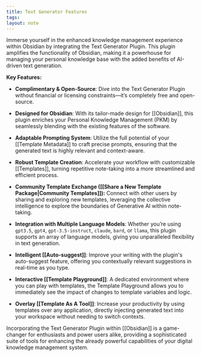 ```yaml
---
title: Text Generator Features
tags: 
layout: note 
---
```

Immerse yourself in the enhanced knowledge management experience within Obsidian by integrating the Text Generator Plugin. This plugin amplifies the functionality of Obsidian, making it a powerhouse for managing your personal knowledge base with the added benefits of AI-driven text generation.

**Key Features:**

- **Complimentary & Open-Source**: Dive into the Text Generator Plugin without financial or licensing constraints—it’s completely free and open-source.

- **Designed for Obsidian**: With its tailor-made design for [[Obsidian]], this plugin enriches your Personal Knowledge Management (PKM) by seamlessly blending with the existing features of the software.

- **Adaptable Prompting System**: Utilize the full potential of your [[Template Metadata]] to craft precise prompts, ensuring that the generated text is highly relevant and context-aware.

- **Robust Template Creation**: Accelerate your workflow with customizable [[Templates]], turning repetitive note-taking into a more streamlined and efficient process.

- **Community Template Exchange ([[Share a New Template Package|Community Templates]]):** Connect with other users by sharing and exploring new templates, leveraging the collective intelligence to explore the boundaries of Generative AI within note-taking.

- **Integration with Multiple Language Models**: Whether you’re using `gpt3.5`, `gpt4`, `gpt-3.5-instruct`, `claude`, `bard`, or `llama`, this plugin supports an array of language models, giving you unparalleled flexibility in text generation.

- **Intelligent [[Auto-suggest]]**: Improve your writing with the plugin's auto-suggest feature, offering you contextually relevant suggestions in real-time as you type.

- **Interactive [[Template Playground]]**: A dedicated environment where you can play with templates, the Template Playground allows you to immediately see the impact of changes to template variables and logic.

- **Overlay [[Template As A Tool]]**: Increase your productivity by using templates over any application, directly injecting generated text into your workspace without needing to switch contexts.

Incorporating the Text Generator Plugin within [[Obsidian]] is a game-changer for enthusiasts and power users alike, providing a sophisticated suite of tools for enhancing the already powerful capabilities of your digital knowledge management system.
